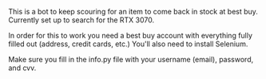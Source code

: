 This is a bot to keep scouring for an item to come back in stock at best buy. Currently set up to search for the RTX 3070.

In order for this to work you need a best buy account with everything fully filled out (address, credit cards, etc.) You'll also need to install Selenium. 

Make sure you fill in the info.py file with your username (email), password, and cvv. 

